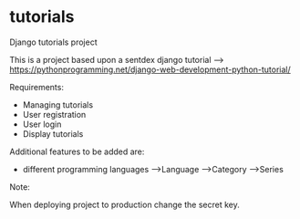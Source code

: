 # tutorials
Django tutorials project

This is a project based upon a sentdex django tutorial --> https://pythonprogramming.net/django-web-development-python-tutorial/

Requirements: 

- Managing tutorials
- User registration
- User login
- Display tutorials


Additional features to be added are:

- different programming languages
-->Language -->Category -->Series

Note:

When deploying project to production change the secret key.
